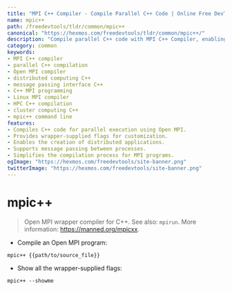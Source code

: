 ```yaml
---
title: "MPI C++ Compiler - Compile Parallel C++ Code | Online Free DevTools by Hexmos"
name: mpic++
path: /freedevtools/tldr/common/mpic++
canonical: "https://hexmos.com/freedevtools/tldr/common/mpic++/"
description: "Compile parallel C++ code with MPI C++ Compiler, enabling efficient message passing. Build distributed applications on Linux. Free online tool, no registration required."
category: common
keywords:
- MPI C++ compiler
- parallel C++ compilation
- Open MPI compiler
- distributed computing C++
- message passing interface C++
- C++ MPI programming
- Linux MPI compiler
- HPC C++ compilation
- cluster computing C++
- mpic++ command line
features:
- Compiles C++ code for parallel execution using Open MPI.
- Provides wrapper-supplied flags for customization.
- Enables the creation of distributed applications.
- Supports message passing between processes.
- Simplifies the compilation process for MPI programs.
ogImage: "https://hexmos.com/freedevtools/site-banner.png"
twitterImage: "https://hexmos.com/freedevtools/site-banner.png"
---
```


# mpic++

> Open MPI wrapper compiler for C++.
> See also: `mpirun`.
> More information: <https://manned.org/mpicxx>.

- Compile an Open MPI program:

`mpic++ {{path/to/source_file}}`

- Show all the wrapper-supplied flags:

`mpic++ --showme`
